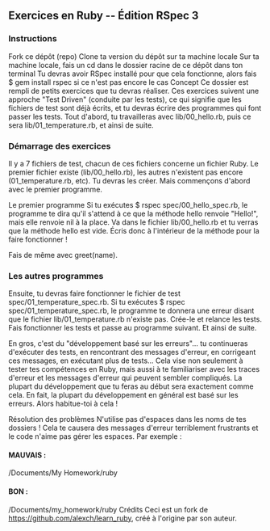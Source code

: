 ## Exercices en Ruby -- Édition RSpec 3
### Instructions
Fork ce dépôt (repo)
Clone ta version du dépôt sur ta machine locale
Sur ta machine locale, fais un cd dans le dossier racine de ce dépôt dans ton terminal
Tu devras avoir RSpec installé pour que cela fonctionne, alors fais $ gem install rspec si ce n'est pas encore le cas
Concept
Ce dossier est rempli de petits exercices que tu devras réaliser. Ces exercices suivent une approche "Test Driven" (conduite par les tests), ce qui signifie que les fichiers de test sont déjà écrits, et tu devras écrire des programmes qui font passer les tests. Tout d'abord, tu travailleras avec lib/00_hello.rb, puis ce sera lib/01_temperature.rb, et ainsi de suite.

### Démarrage des exercices
Il y a 7 fichiers de test, chacun de ces fichiers concerne un fichier Ruby. Le premier fichier existe (lib/00_hello.rb), les autres n'existent pas encore (01_temperature.rb, etc). Tu devras les créer. Mais commençons d'abord avec le premier programme.

Le premier programme
Si tu exécutes $ rspec spec/00_hello_spec.rb, le programme te dira qu'il s'attend à ce que la méthode hello renvoie "Hello!", mais elle renvoie nil à la place. Va dans le fichier lib/00_hello.rb et tu verras que la méthode hello est vide. Écris donc à l'intérieur de la méthode pour la faire fonctionner !

Fais de même avec greet(name).

### Les autres programmes
Ensuite, tu devras faire fonctionner le fichier de test spec/01_temperature_spec.rb. Si tu exécutes $ rspec spec/01_temperature_spec.rb, le programme te donnera une erreur disant que le fichier lib/01_temperature.rb n'existe pas. Crée-le et relance les tests. Fais fonctionner les tests et passe au programme suivant. Et ainsi de suite.

En gros, c'est du "développement basé sur les erreurs"... tu continueras d'exécuter des tests, en rencontrant des messages d'erreur, en corrigeant ces messages, en exécutant plus de tests... Cela vise non seulement à tester tes compétences en Ruby, mais aussi à te familiariser avec les traces d'erreur et les messages d'erreur qui peuvent sembler compliqués. La plupart du développement que tu feras au début sera exactement comme cela. En fait, la plupart du développement en général est basé sur les erreurs. Alors habitue-toi à cela !

Résolution des problèmes
N'utilise pas d'espaces dans les noms de tes dossiers ! Cela te causera des messages d'erreur terriblement frustrants et le code n'aime pas gérer les espaces. Par exemple :

#### MAUVAIS :
/Documents/My Homework/ruby

#### BON :
/Documents/my_homework/ruby
Crédits
Ceci est un fork de https://github.com/alexch/learn_ruby, créé à l'origine par son auteur.
